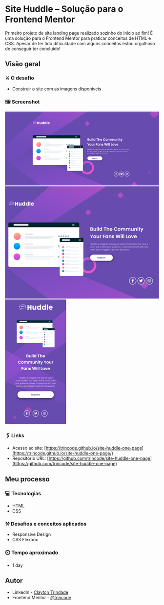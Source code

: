 # Site Huddle – Solução para o Frontend Mentor

Primeiro projeto de site landing page realizado sozinho do início ao fim! É uma solução para o Frontend Mentor para praticar conceitos de HTML e CSS. Apesar de ter tido dificuldade com alguns conceitos estou orgulhoso de conseguir ter concluído! 

## Visão geral

### ⚔️ O desafio

- Construir o site com as imagens disponíveis

### 🖼️ Screenshot

  <img src="./src/design/site-ss1.png" width="900"><img src="./src/design/site-ss2.png" width="560">
  <img src="./src/design/site-ss3.png" width="200">


### 🖇️ Links

- Acesso ao site: [https://trincode.github.io/site-huddle-one-page](https://trincode.github.io/site-huddle-one-page/)
- Repositório URL: [https://github.com/trincode/site-huddle-one-page](https://github.com/trincode/site-huddle-one-page)

## Meu processo

### 💻 Tecnologias

- HTML
- CSS

### ⚒️ Desafios e conceitos aplicados

- Responsive Design
- CSS Flexbox

### ⏲️ Tempo aproximado

- 1 day

## Autor

- LinkedIn - [Clayton Trindade](https://www.linkedin.com/in/clayton-trindade-93b925329/)
- Frontend Mentor - [@trincode](https://www.frontendmentor.io/profile/trincode)
